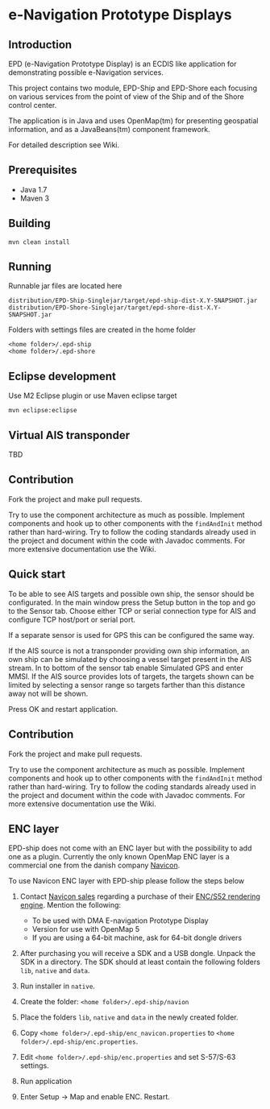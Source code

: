 # e-Navigation Prototype Displays #

## Introduction ##
   
EPD (e-Navigation Prototype Display) is an ECDIS like
application for demonstrating possible e-Navigation services.

This project contains two module, EPD-Ship and EPD-Shore each focusing on various services from the point of view of the Ship and of the Shore control center.
   
The application is in Java and uses OpenMap(tm) for presenting geospatial
information, and as a JavaBeans(tm) component framework.

For detailed description see Wiki.

## Prerequisites ##

  * Java 1.7
  * Maven 3

## Building ##

    mvn clean install
    
## Running ##

Runnable jar files are located here

    distribution/EPD-Ship-Singlejar/target/epd-ship-dist-X.Y-SNAPSHOT.jar
    distribution/EPD-Shore-Singlejar/target/epd-shore-dist-X.Y-SNAPSHOT.jar

Folders with settings files are created in the home folder

    <home folder>/.epd-ship
    <home folder>/.epd-shore

## Eclipse development ##

Use M2 Eclipse plugin or use Maven eclipse target

    mvn eclipse:eclipse

## Virtual AIS transponder ##

TBD

## Contribution ##

Fork the project and make pull requests. 

Try to use the component architecture as much as possible. Implement components and 
hook up to other components with the `findAndInit` method rather than hard-wiring.
Try to follow the coding standards already used in the project and document within
the code with Javadoc comments. For more extensive documentation use the Wiki.

## Quick start ##

To be able to see AIS targets and possible own ship, the sensor should be
configurated. In the main window press the Setup button in the top and 
go to the Sensor tab. Choose either TCP or serial connection type for AIS and
configure TCP host/port or serial port.

If a separate sensor is used for GPS this can be configured the same way.

If the AIS source is not a transponder providing own ship information, an 
own ship can be simulated by choosing a vessel target present in the AIS stream.
In to bottom of the sensor tab enable Simulated GPS and enter MMSI. If the 
AIS source provides lots of targets, the targets shown can be limited by 
selecting a sensor range so targets farther than this distance away not will
be shown.

Press OK and restart application.

## Contribution ##

Fork the project and make pull requests. 

Try to use the component architecture as much as possible. Implement components and 
hook up to other components with the `findAndInit` method rather than hard-wiring.
Try to follow the coding standards already used in the project and document within
the code with Javadoc comments. For more extensive documentation use the Wiki.

## ENC layer ##

EPD-ship does not come with an ENC layer but with the possibility to add one as 
a plugin. Currently the only known OpenMap ENC layer is a commercial one
from the danish company [Navicon](http://www.navicon.dk).

To use Navicon ENC layer with EPD-ship please follow the steps below

1. Contact [Navicon sales](mailto:sales@navicon.dk) regarding a purchase of their 
   [ENC/S52 rendering engine](http://navicon.dk/site/products.html). Mention the following:
   * To be used with DMA E-navigation Prototype Display
   * Version for use with OpenMap 5
   * If you are using a 64-bit machine, ask for 64-bit dongle drivers
   
1. After purchasing you will receive a SDK and a USB dongle.
   Unpack the SDK in a directory. The SDK should at least contain the following folders
   `lib`, `native` and `data`.

1. Run installer in `native`.

1. Create the folder: `<home folder>/.epd-ship/navion`

1. Place the folders `lib`, `native` and `data` in the newly created folder.

1. Copy `<home folder>/.epd-ship/enc_navicon.properties` to `<home folder>/.epd-ship/enc.properties`.
 
1. Edit `<home folder>/.epd-ship/enc.properties` and set S-57/S-63 settings.

1. Run application

1. Enter Setup -> Map and enable ENC. Restart.

